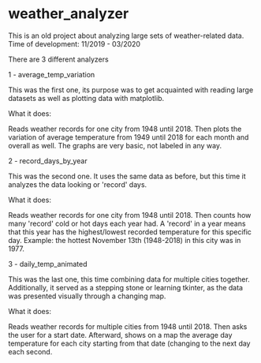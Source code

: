 # weather_analyzer
This is an old project about analyzing large sets of weather-related data. Time of development: 11/2019 - 03/2020

There are 3 different analyzers


1 - average_temp_variation

This was the first one, its purpose was to get acquainted with reading large datasets as well as plotting data with matplotlib.

What it does:

Reads weather records for one city from 1948 until 2018. Then plots the variation of average temperature from 1949 until 2018 for each month and overall as well. The graphs are very basic, not labeled in any way.


2 - record_days_by_year

This was the second one. It uses the same data as before, but this time it analyzes the data looking or 'record' days.

What it does:

Reads weather records for one city from 1948 until 2018. Then counts how many 'record' cold or hot days each year had. A 'record' in a year means that this year has the highest/lowest recorded temperature for this specific day. Example: the hottest November 13th (1948-2018) in this city was in 1977.


3 - daily_temp_animated

This was the last one, this time combining data for multiple cities together. Additionally, it served as a stepping stone or learning tkinter, as the data was presented visually through a changing map.

What it does:

Reads weather records for multiple cities from 1948 until 2018. Then asks the user for a start date. Afterward, shows on a map the average day temperature for each city starting from that date (changing to the next day each second.
